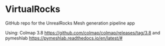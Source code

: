 # VirtualRocks
GitHub repo for the UnrealRocks Mesh generation pipeline app

Using: Colmap 3.8 https://github.com/colmap/colmap/releases/tag/3.8 and pymeshlab https://pymeshlab.readthedocs.io/en/latest/#
